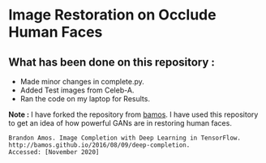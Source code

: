 # Image Restoration on Occlude Human Faces

## What has been done on this repository :
* Made minor changes in complete.py. 
* Added Test images from Celeb-A.
* Ran the code on my laptop for Results.

**Note :** I have forked the repository from [bamos](https://github.com/bamos/dcgan-completion.tensorflow). I have used this repository to get an idea of how powerful GANs are in restoring human faces. 

```
Brandon Amos. Image Completion with Deep Learning in TensorFlow.
http://bamos.github.io/2016/08/09/deep-completion.
Accessed: [November 2020]
```
